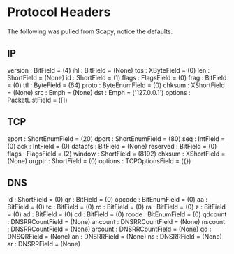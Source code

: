 # Protocol Headers

The following was pulled from Scapy, notice the defaults.

## IP

version    : BitField             = (4)
ihl        : BitField             = (None)
tos        : XByteField           = (0)
len        : ShortField           = (None)
id         : ShortField           = (1)
flags      : FlagsField           = (0)
frag       : BitField             = (0)
ttl        : ByteField            = (64)
proto      : ByteEnumField        = (0)
chksum     : XShortField          = (None)
src        : Emph                 = (None)
dst        : Emph                 = ('127.0.0.1')
options    : PacketListField      = ([])


## TCP

sport      : ShortEnumField       = (20)
dport      : ShortEnumField       = (80)
seq        : IntField             = (0)
ack        : IntField             = (0)
dataofs    : BitField             = (None)
reserved   : BitField             = (0)
flags      : FlagsField           = (2)
window     : ShortField           = (8192)
chksum     : XShortField          = (None)
urgptr     : ShortField           = (0)
options    : TCPOptionsField      = ({})


## DNS

id         : ShortField           = (0)
qr         : BitField             = (0)
opcode     : BitEnumField         = (0)
aa         : BitField             = (0)
tc         : BitField             = (0)
rd         : BitField             = (0)
ra         : BitField             = (0)
z          : BitField             = (0)
ad         : BitField             = (0)
cd         : BitField             = (0)
rcode      : BitEnumField         = (0)
qdcount    : DNSRRCountField      = (None)
ancount    : DNSRRCountField      = (None)
nscount    : DNSRRCountField      = (None)
arcount    : DNSRRCountField      = (None)
qd         : DNSQRField           = (None)
an         : DNSRRField           = (None)
ns         : DNSRRField           = (None)
ar         : DNSRRField           = (None)

